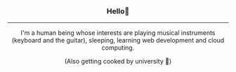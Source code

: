 <h3 align="center">Hello👋</h3>

---

<p align="center">I'm a human being whose interests are playing musical instruments (keyboard and the guitar), sleeping, learning web development and cloud computing.<p/>

<p align="center">(Also getting cooked by university 🗿)</p>
